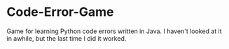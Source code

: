 # Code-Error-Game
Game for learning Python code errors written in Java.
I haven't looked at it in awhile, but the last time I did it worked.

